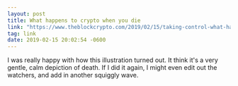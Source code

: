 ```yaml
---
layout: post
title: What happens to crypto when you die
link: "https://www.theblockcrypto.com/2019/02/15/taking-control-what-happens-to-your-crypto-after-you-die/"
tag: link
date: 2019-02-15 20:02:54 -0600
---
```

I was really happy with how this illustration turned out. It think it's a very gentle, calm depiction of death. If I did it again, I might even edit out the watchers, and add in another squiggly wave. 